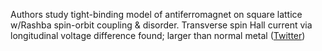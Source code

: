 
Authors study tight-binding model of antiferromagnet on square lattice w/Rashba spin-orbit coupling & disorder. Transverse spin Hall current via longitudinal voltage difference found; larger than normal metal ([Twitter](https://twitter.com/JoshuahHeath/status/1235601691010973697))
